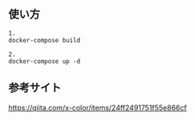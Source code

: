 ## 使い方
```
1.
docker-compose build
```
```
2.
docker-compose up -d
```

## 参考サイト
https://qiita.com/x-color/items/24ff2491751f55e866cf
